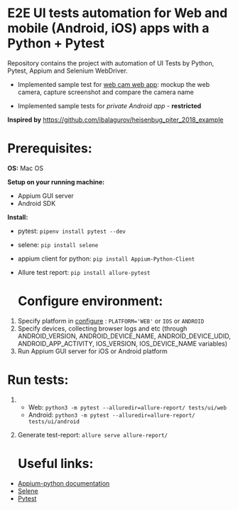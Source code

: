 # E2E UI tests automation for Web and mobile (Android, iOS) apps with a Python + Pytest

Repository contains the project with automation of UI Tests by Python, Pytest, Appium and Selenium WebDriver.
 - Implemented sample test for [web cam web app](https://webcammictest.com/): mockup the web camera, capture screenshot and compare the camera name

 - Implemented sample tests for *private Android app* - **restricted**

**Inspired by** https://github.com/ibalagurov/heisenbug_piter_2018_example

  # Prerequisites:
**OS:** Mac OS

**Setup on your running machine:**
* Appium GUI server
* Android SDK

**Install:**
* pytest: `pipenv install pytest --dev`
* selene: `pip install selene`
* appium client for python: `pip install Appium-Python-Client`
* Allure test report:  `pip install allure-pytest`

   # Configure environment:
1. Specify  platform in [configure](config/test_run.py) : `PLATFORM='WEB'` or `IOS` or `ANDROID`
2. Specify devices, collecting browser logs and etc 
(through ANDROID_VERSION, ANDROID_DEVICE_NAME, ANDROID_DEVICE_UDID, ANDROID_APP_ACTIVITY, IOS_VERSION, IOS_DEVICE_NAME variables)
3.  Run Appium GUI server for iOS or Android platform

   # Run tests:
1. - Web: `python3 -m pytest --alluredir=allure-report/ tests/ui/web`
   - Android: `python3 -m pytest --alluredir=allure-report/ tests/ui/android`

2. Generate test-report: `allure serve allure-report/`

   # Useful links:
- [Appium-python documentation](https://github.com/appium/python-client)
- [Selene](https://github.com/yashaka/selene)
- [Pytest](https://docs.pytest.org/en/latest/)
